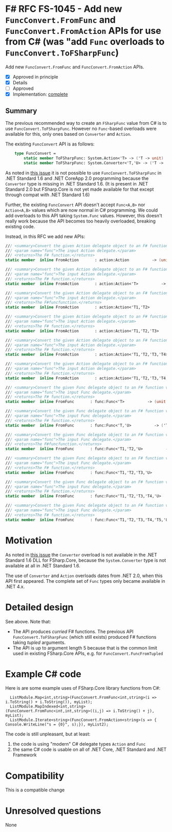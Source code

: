 # F# RFC FS-1045 - Add new `FuncConvert.FromFunc` and `FuncConvert.FromAction` APIs  for use from C# (was "add `Func` overloads to ``FuncConvert.ToFSharpFunc``)

Add new `FuncConvert.FromFunc` and `FuncConvert.FromAction` APIs.

* [x] Approved in principle
* [x] Details
* [ ] Approved 
* [x] Implementation: [complete](https://github.com/Microsoft/visualfsharp/pull/4815)

## Summary

The previous recommended way to create an ``FSharpFunc`` value from C# is to use ``FuncConvert.ToFSharpFunc``.  However no ``Func``-based
overloads were available for this, only ones based on ``Converter`` and ``Action``.

The existing ``FuncConvert`` API is as follows:
```fsharp
    type FuncConvert = 
        static member ToFSharpFunc: System.Action<'T> -> ('T -> unit)
        static member ToFSharpFunc: System.Converter<'T,'U> -> ('T -> 'U)
```

As noted in [this issue](https://github.com/Microsoft/visualfsharp/issues/1847) it is not possible to use ``FuncConvert.ToFSharpFunc`` in .NET Standard 1.6 and .NET CoreApp 2.0 programming because the `Converter` type is missing in .NET Standard 1.6. (It is present in .NET Standard 2.0 but FSharp.Core is not yet made available for that except through compat with .NET Standard 1.6) 

Further, the existing `FuncConvert` API doesn't accept `Func<A,B>` nor `Action<A,B>` values which are now normal in C# programming. We could add overloads to this API taking ``System.Func`` values. However, this doesn't really work because the API becomes too heavily overloaded, breaking existing code.  

Instead, in this RFC we add new APIs:

```fsharp
/// <summary>Convert the given Action delegate object to an F# function value</summary>
/// <param name="func">The input Action delegate.</param>
/// <returns>The F# function.</returns>
static member  inline FromAction       : action:Action          -> (unit -> unit)

/// <summary>Convert the given Action delegate object to an F# function value</summary>
/// <param name="func">The input Action delegate.</param>
/// <returns>The F# function.</returns>
static member  inline FromAction       : action:Action<'T>          -> ('T -> unit)

/// <summary>Convert the given Action delegate object to an F# function value</summary>
/// <param name="func">The input Action delegate.</param>
/// <returns>The F#funcfunction.</returns>
static member  inline FromAction       : action:Action<'T1,'T2>          -> ('T1 -> 'T2 -> unit)

/// <summary>Convert the given Action delegate object to an F# function value</summary>
/// <param name="func">The input Action delegate.</param>
/// <returns>The F# function.</returns>
static member  inline FromAction       : action:Action<'T1,'T2,'T3>          -> ('T1 -> 'T2 -> 'T3 -> unit)

/// <summary>Convert the given Action delegate object to an F# function value</summary>
/// <param name="func">The input Action delegate.</param>
/// <returns>The F# function.</returns>
static member  inline FromAction       : action:Action<'T1,'T2,'T3,'T4>          -> ('T1 -> 'T2 -> 'T3 -> 'T4 -> unit)

/// <summary>Convert the given Action delegate object to an F# function value</summary>
/// <param name="func">The input Action delegate.</param>
/// <returns>The F# function.</returns>
static member  inline FromAction       : action:Action<'T1,'T2,'T3,'T4,'T5>          -> ('T1 -> 'T2 -> 'T3 -> 'T4 -> 'T5 -> unit)

/// <summary>Convert the given Func delegate object to an F# function value</summary>
/// <param name="func">The input Func delegate.</param>
/// <returns>The F# function.</returns>
static member  inline FromFunc       : func:Func<'T>          -> (unit -> 'T)

/// <summary>Convert the given Func delegate object to an F# function value</summary>
/// <param name="func">The input Func delegate.</param>
/// <returns>The F# function.</returns>
static member  inline FromFunc       : func:Func<'T,'U>          -> ('T -> 'U)

/// <summary>Convert the given Func delegate object to an F# function value</summary>
/// <param name="func">The input Func delegate.</param>
/// <returns>The F#funcfunction.</returns>
static member  inline FromFunc       : func:Func<'T1,'T2,'U>          -> ('T1 -> 'T2 -> 'U)

/// <summary>Convert the given Func delegate object to an F# function value</summary>
/// <param name="func">The input Func delegate.</param>
/// <returns>The F# function.</returns>
static member  inline FromFunc       : func:Func<'T1,'T2,'T3,'U>          -> ('T1 -> 'T2 -> 'T3 -> 'U)

/// <summary>Convert the given Func delegate object to an F# function value</summary>
/// <param name="func">The input Func delegate.</param>
/// <returns>The F# function.</returns>
static member  inline FromFunc       : func:Func<'T1,'T2,'T3,'T4,'U>          -> ('T1 -> 'T2 -> 'T3 -> 'T4 -> 'U)

/// <summary>Convert the given Func delegate object to an F# function value</summary>
/// <param name="func">The input Func delegate.</param>
/// <returns>The F# function.</returns>
static member  inline FromFunc       : func:Func<'T1,'T2,'T3,'T4,'T5,'U>          -> ('T1 -> 'T2 -> 'T3 -> 'T4 -> 'T5 -> 'U)

```

# Motivation
[motivation]: #motivation

As noted in [this issue](https://github.com/Microsoft/visualfsharp/issues/1847) the ``Converter`` overload is not available
in the .NET Standard 1.6 DLL for FSharp.Core, because the ``System.Converter`` type is not available at all in .NET Standard 1.6.

The use of ``Converter`` and ``Action`` overloads dates from .NET 2.0, when this API first appeared.  The complete set of ``Func``
types only became available in .NET 4.x.  

# Detailed design
[design]: #detailed-design

See above. Note that:
* The API produces _curried_ F# functions.  The previous API `FuncConvert.ToFSharpFunc` (which still exists) produced F# functions taking _tupled_ arguments.
* The API is up to argument length 5 because that is the common limit used in existing FSharp.Core APIs, e.g. for `FuncConvert.FuncFromTupled`

# Example C# code

Here is are some example uses of FSharp.Core library functions from C#:

      ListModule.Map<int,string>(FuncConvert.FromFunc<int,string>(i => i.ToString() + i.ToString()), myList);
      ListModule.MapIndexed<int,string>(FuncConvert.FromFunc<int,int,string>((i,j) => i.ToString() + j), myList);
      ListModule.Iterate<string>(FuncConvert.FromAction<string>(s => { Console.WriteLine("s = {0}", s);}), myList2);

The code is still unpleasant, but at least:
1. the code is using "modern" C# delegate types `Action` and `Func`
1. the same C# code is usable on all of .NET Core, .NET Standard and .NET Framework


# Compatibility
[compatibility]: #compatibility

This is a compatible change

# Unresolved questions
[unresolved]: #unresolved-questions

None
